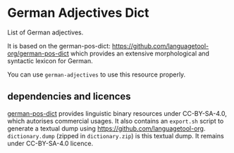<!--
Copyright 2019 Ludan Stoecklé
SPDX-License-Identifier: CC-BY-4.0
-->
# German Adjectives Dict

List of German adjectives.

It is based on the german-pos-dict: https://github.com/languagetool-org/german-pos-dict which provides an extensive morphological and syntactic lexicon for German.

You can use `german-adjectives` to use this resource properly.


## dependencies and licences

[german-pos-dict](https://github.com/languagetool-org/german-pos-dict) provides linguistic binary resources under CC-BY-SA-4.0, which autorises commercial usages. It also contains an `export.sh` script to generate a textual dump using https://github.com/languagetool-org. `dictionary.dump` (zipped in `dictionary.zip`) is this textual dump. It remains under CC-BY-SA-4.0 licence.
